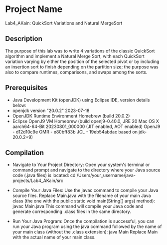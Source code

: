 # Project Name
Lab4_AKain: QuickSort Variations and Natural MergeSort 

## Description
The purpose of this lab was to write 4 variations of the classic QuickSort algorithm and implement a Natural Merge Sort, with each QuickSort variation varying by either the position of the selected pivot or by including an insertion sort to finish depending on the partition size; the purpose was also to compare runtimes, comparisons, and swaps among the sorts. 

## Prerequisites

- Java Development Kit (openJDK) using Eclipse IDE, version details below:
- openjdk version "20.0.2" 2023-07-18
- OpenJDK Runtime Environment Homebrew (build 20.0.2)
- Eclipse OpenJ9 VM Homebrew (build openj9-0.40.0, JRE 20 Mac OS X aarch64-64-Bit 20230801_000000 (JIT enabled, AOT enabled)
  OpenJ9   - d12d10c9e
  OMR      - e80bff83b
  JCL      - 19eb54abdac based on jdk-20.0.2+9)

## Compilation

- Navigate to Your Project Directory: Open your system's terminal or command prompt and navigate to the directory where your Java source code (.java files) is located: cd /Users/your_username/java-projects/Lab4_AKain/src

- Compile Your Java Files: Use the javac command to compile your Java source files. Replace Main.java with the filename of your main Java class (the one with the public static void main(String[] args) method): javac Main.java
This command will compile your Java code and generate corresponding .class files in the same directory.

- Run Your Java Program: Once the compilation is successful, you can run your Java program using the java command followed by the name of your main class (without the .class extension): java Main
Replace Main with the actual name of your main class.




